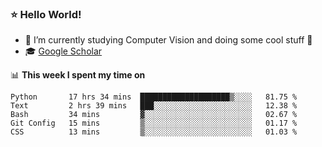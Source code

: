### ⭐️ Hello World!

<!--
**hologerry/hologerry** is a ✨ _special_ ✨ repository because its `README.md` (this file) appears on your GitHub profile.

Here are some ideas to get you started:

- 🔭 I’m currently working and studying on Computer Vision
- 🌱 I’m currently learning at Peking University
- 💬 Ask me about 
- 📫 How to reach me: E-mail
- 😄 Pronouns: he/his
- ⚡ Fun fact: Music is the Power
-->


- 🔭 I’m currently studying Computer Vision and doing some cool stuff 🤖
- 🎓 [Google Scholar](https://scholar.google.com/citations?user=3ykqW9wAAAAJ&hl=en)


📊 **This week I spent my time on**

<!--START_SECTION:waka-->
```text
Python       17 hrs 34 mins  ████████████████████▒░░░░   81.75 % 
Text         2 hrs 39 mins   ███░░░░░░░░░░░░░░░░░░░░░░   12.38 % 
Bash         34 mins         ▓░░░░░░░░░░░░░░░░░░░░░░░░   02.67 % 
Git Config   15 mins         ▒░░░░░░░░░░░░░░░░░░░░░░░░   01.17 % 
CSS          13 mins         ▒░░░░░░░░░░░░░░░░░░░░░░░░   01.03 % 
```
<!--END_SECTION:waka-->
